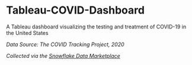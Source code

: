 # Tableau-COVID-Dashboard
A Tableau dashboard visualizing the testing and treatment of COVID-19 in the United States

*Data Source: The COVID Tracking Project, 2020*

*Collected via the [Snowflake Data Marketplace](https://www.snowflake.com/data-marketplace/)*

